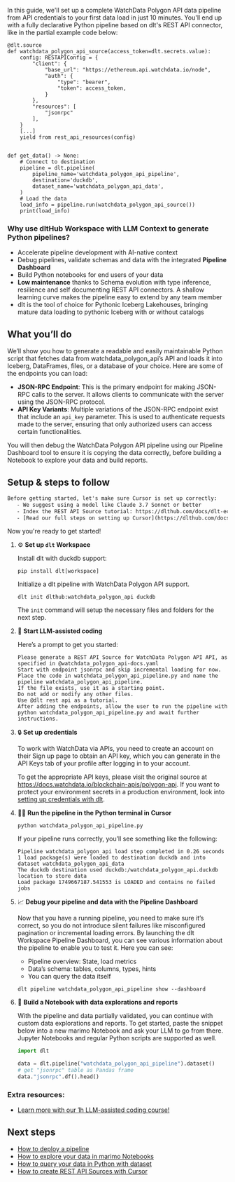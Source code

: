 In this guide, we'll set up a complete WatchData Polygon API data pipeline from API credentials to your first data load in just 10 minutes. You'll end up with a fully declarative Python pipeline based on dlt's REST API connector, like in the partial example code below:

```python-outcome
@dlt.source
def watchdata_polygon_api_source(access_token=dlt.secrets.value):
    config: RESTAPIConfig = {
        "client": {
            "base_url": "https://ethereum.api.watchdata.io/node",
            "auth": {
                "type": "bearer",
                "token": access_token,
            }
        },
        "resources": [
            "jsonrpc"
        ],
    }
    [...]
    yield from rest_api_resources(config)


def get_data() -> None:
    # Connect to destination
    pipeline = dlt.pipeline(
        pipeline_name='watchdata_polygon_api_pipeline',
        destination='duckdb',
        dataset_name='watchdata_polygon_api_data', 
    )
    # Load the data
    load_info = pipeline.run(watchdata_polygon_api_source())
    print(load_info) 
```

### Why use dltHub Workspace with LLM Context to generate Python pipelines?

- Accelerate pipeline development with AI-native context
- Debug pipelines, validate schemas and data with the integrated **Pipeline Dashboard**
- Build Python notebooks for end users of your data
- **Low maintenance** thanks to Schema evolution with type inference, resilience and self documenting REST API connectors. A shallow learning curve makes the pipeline easy to extend by any team member
- dlt is the tool of choice for Pythonic Iceberg Lakehouses, bringing mature data loading to pythonic Iceberg with or without catalogs

## What you’ll do

We’ll show you how to generate a readable and easily maintainable Python script that fetches data from watchdata_polygon_api’s API and loads it into Iceberg, DataFrames, files, or a database of your choice. Here are some of the endpoints you can load:

- **JSON-RPC Endpoint**: This is the primary endpoint for making JSON-RPC calls to the server. It allows clients to communicate with the server using the JSON-RPC protocol.
- **API Key Variants**: Multiple variations of the JSON-RPC endpoint exist that include an `api_key` parameter. This is used to authenticate requests made to the server, ensuring that only authorized users can access certain functionalities.

You will then debug the WatchData Polygon API pipeline using our Pipeline Dashboard tool to ensure it is copying the data correctly, before building a Notebook to explore your data and build reports.

## Setup & steps to follow

```default
Before getting started, let's make sure Cursor is set up correctly:
   - We suggest using a model like Claude 3.7 Sonnet or better
   - Index the REST API Source tutorial: https://dlthub.com/docs/dlt-ecosystem/verified-sources/rest_api/ and add it to context as **@dlt rest api**
   - [Read our full steps on setting up Cursor](https://dlthub.com/docs/dlt-ecosystem/llm-tooling/cursor-restapi#23-configuring-cursor-with-documentation)
```

Now you're ready to get started!

1. ⚙️ **Set up `dlt` Workspace**
    
    Install dlt with duckdb support:
    ```shell
    pip install dlt[workspace]
    ```

    Initialize a dlt pipeline with WatchData Polygon API support.
    ```shell
    dlt init dlthub:watchdata_polygon_api duckdb
    ```

    The `init` command will setup the necessary files and folders for the next step.
    
2. 🤠 **Start LLM-assisted coding**
    
    Here’s a prompt to get you started:
    
    ```prompt
    Please generate a REST API Source for WatchData Polygon API API, as specified in @watchdata_polygon_api-docs.yaml 
    Start with endpoint jsonrpc and skip incremental loading for now. 
    Place the code in watchdata_polygon_api_pipeline.py and name the pipeline watchdata_polygon_api_pipeline. 
    If the file exists, use it as a starting point. 
    Do not add or modify any other files. 
    Use @dlt rest api as a tutorial. 
    After adding the endpoints, allow the user to run the pipeline with python watchdata_polygon_api_pipeline.py and await further instructions.
    ```

    
3. 🔒 **Set up credentials** 
    
    To work with WatchData via APIs, you need to create an account on their Sign up page to obtain an API key, which you can generate in the API Keys tab of your profile after logging in to your account.
    
    To get the appropriate API keys, please visit the original source at https://docs.watchdata.io/blockchain-apis/polygon-api.
    If you want to protect your environment secrets in a production environment, look into [setting up credentials with dlt](https://dlthub.com/docs/walkthroughs/add_credentials).
    
4. 🏃‍♀️ **Run the pipeline in the Python terminal in Cursor**
    
    ```shell
    python watchdata_polygon_api_pipeline.py
    ```
    
    If your pipeline runs correctly, you’ll see something like the following:
    
    ```shell
    Pipeline watchdata_polygon_api load step completed in 0.26 seconds
    1 load package(s) were loaded to destination duckdb and into dataset watchdata_polygon_api_data
    The duckdb destination used duckdb:/watchdata_polygon_api.duckdb location to store data
    Load package 1749667187.541553 is LOADED and contains no failed jobs
    ```
    
5. 📈 **Debug your pipeline and data with the Pipeline Dashboard**

    Now that you have a running pipeline, you need to make sure it’s correct, so you do not introduce silent failures like misconfigured pagination or incremental loading errors. By launching the dlt Workspace Pipeline Dashboard, you can see various information about the pipeline to enable you to test it. Here you can see:
    - Pipeline overview: State, load metrics
    - Data’s schema: tables, columns, types, hints
    - You can query the data itself
    
    ```shell
    dlt pipeline watchdata_polygon_api_pipeline show --dashboard
    ```
    
6. 🐍 **Build a Notebook with data explorations and reports**

    With the pipeline and data partially validated, you can continue with custom data explorations and reports. To get started, paste the snippet below into a new marimo Notebook and ask your LLM to go from there. Jupyter Notebooks and regular Python scripts are supported as well.

    
    ```python
    import dlt

   data = dlt.pipeline("watchdata_polygon_api_pipeline").dataset()
   # get "jsonrpc" table as Pandas frame
   data."jsonrpc".df().head()
    ```

### Extra resources:

- [Learn more with our 1h LLM-assisted coding course!](https://www.youtube.com/watch?v=GGid70rnJuM)

## Next steps

- [How to deploy a pipeline](https://dlthub.com/docs/walkthroughs/deploy-a-pipeline)
- [How to explore your data in marimo Notebooks](https://dlthub.com/docs/general-usage/dataset-access/marimo)
- [How to query your data in Python with dataset](https://dlthub.com/docs/general-usage/dataset-access/dataset)
- [How to create REST API Sources with Cursor](https://dlthub.com/docs/dlt-ecosystem/llm-tooling/cursor-restapi)